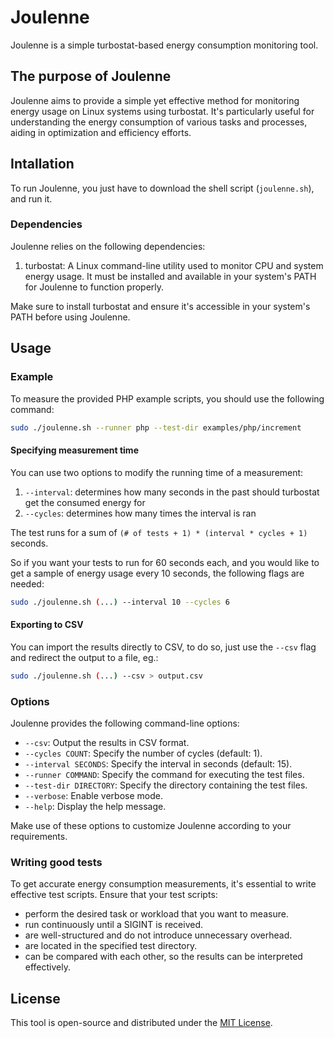 # Joulenne

Joulenne is a simple turbostat-based energy consumption monitoring tool.

## The purpose of Joulenne

Joulenne aims to provide a simple yet effective method for monitoring energy usage on Linux systems using turbostat. It's particularly useful for understanding the energy consumption of various tasks and processes, aiding in optimization and efficiency efforts.

## Intallation

To run Joulenne, you just have to download the shell script (`joulenne.sh`), and run it.

### Dependencies

Joulenne relies on the following dependencies:

1. turbostat: A Linux command-line utility used to monitor CPU and system energy usage. It must be installed and available in your system's PATH for Joulenne to function properly.

Make sure to install turbostat and ensure it's accessible in your system's PATH before using Joulenne.

## Usage

### Example

To measure the provided PHP example scripts, you should use the following command:

```bash
sudo ./joulenne.sh --runner php --test-dir examples/php/increment
```

#### Specifying measurement time

You can use two options to modify the running time of a measurement:

1. `--interval`: determines how many seconds in the past should turbostat get the consumed energy for
1. `--cycles`: determines how many times the interval is ran

The test runs for a sum of `(# of tests + 1) * (interval * cycles + 1)` seconds.

So if you want your tests to run for 60 seconds each, and you would like to get a sample of energy usage every 10 seconds, the following flags are needed: 

```bash
sudo ./joulenne.sh (...) --interval 10 --cycles 6
```

#### Exporting to CSV

You can import the results directly to CSV, to do so, just use the `--csv` flag and redirect the output to a file, eg.:

```bash
sudo ./joulenne.sh (...) --csv > output.csv
```

### Options

Joulenne provides the following command-line options:

- `--csv`: Output the results in CSV format.
- `--cycles COUNT`: Specify the number of cycles (default: 1).
- `--interval SECONDS`: Specify the interval in seconds (default: 15).
- `--runner COMMAND`: Specify the command for executing the test files.
- `--test-dir DIRECTORY`: Specify the directory containing the test files.
- `--verbose`: Enable verbose mode.
- `--help`: Display the help message.

Make use of these options to customize Joulenne according to your requirements.

### Writing good tests

To get accurate energy consumption measurements, it's essential to write effective test scripts. Ensure that your test scripts:

- perform the desired task or workload that you want to measure.
- run continuously until a SIGINT is received.
- are well-structured and do not introduce unnecessary overhead.
- are located in the specified test directory.
- can be compared with each other, so the results can be interpreted effectively.

## License

This tool is open-source and distributed under the [MIT License](LICENSE).